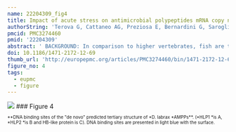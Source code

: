 ```yaml
---
name: 22204309_fig4
title: Impact of acute stress on antimicrobial polypeptides mRNA copy number in several tissues of marine sea bass (Dicentrarchus labrax).
authorString: 'Terova G, Cattaneo AG, Preziosa E, Bernardini G, Saroglia M.'
pmcid: PMC3274460
pmid: '22204309'
abstract: ' BACKGROUND: In comparison to higher vertebrates, fish are thought to rely heavily on innate immune system for initial protection against pathogen invasion because their acquired immune system displays a considerably poor immunological memory, and short-lived secondary response. The endogenous antimicrobial polypeptides (AMPPs) directly and rapidly killing pathogens such as bacteria, fungi, parasites, and viruses are included within the realm of innate defenses. In addition to piscidins, AMPPs that in recent years have been shown to be commonly linked to innate defense, are histones and their polypeptide fragments, and peptides derived from the respiratory protein hemoglobin. There is evidence that a number of stresses lead to significant regulation of AMPPs and thus their monitoring could be a highly sensitive measure of health status and risk of an infectious disease outbreak, which is a major impediment to the continued success of virtually all aquaculture enterprises and is often the most significant cause of economic losses. RESULTS: We firstly isolated and deposited in Genbank database the cDNA sequences encoding for hemoglobin-β-like protein (Hb-LP) [GeneBank: JN410659], H2B histone-like protein 1 (HLP1) GenBank: JN410660], and HLP2 [GenBank: JN410661]. The "de novo" prediction of the three-dimensional structures for each protein is presented. Phylogenetic trees were constructed on Hb-LP, HLP1, and HLP2 sequences of sea bass and those of other teleost, avian, reptiles, amphibian and mammalian species. We then used real time RT-PCR technology to monitor for the first time in sea bass, dynamic changes in mRNA copy number of Hb-LP, HLP1, HLP2, and dicentracin in gills, skin, eyes, stomach and proximal intestine in response to acute crowding/confinement stress. We showed that acute crowding stress induces an increase in the expression levels of the aforementioned genes, in gills and skin of sea bass, but not in other tissues, and that this expression patterns are not always rapidly reversed upon re-exposure to normal conditions. CONCLUSION: The higher expression of the four target genes in gills and skin of sea bass suggests that this AMPP represents a first and immediate line of defense in combating pathogens and stressors since these tissues constitute the first physiological barriers of the animal.'
doi: 10.1186/1471-2172-12-69
thumb_url: 'http://europepmc.org/articles/PMC3274460/bin/1471-2172-12-69-4.gif'
figure_no: 4
tags:
  - eupmc
  - figure
---
```

<img src='http://europepmc.org/articles/PMC3274460/bin/1471-2172-12-69-4.jpg' style='max-height: 300px'>
### Figure 4
<p style='font-size: 10px;'>**DNA binding sites of the "de novo" predicted tertiary structure of *D. labrax *AMPPs**. (*HLP1 *is A, *HLP2 *is B and HB-like protein is C). DNA binding sites are presented in light blue with the surface.</p>